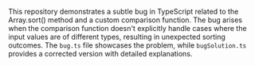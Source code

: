 This repository demonstrates a subtle bug in TypeScript related to the Array.sort() method and a custom comparison function. The bug arises when the comparison function doesn't explicitly handle cases where the input values are of different types, resulting in unexpected sorting outcomes.  The `bug.ts` file showcases the problem, while `bugSolution.ts` provides a corrected version with detailed explanations.